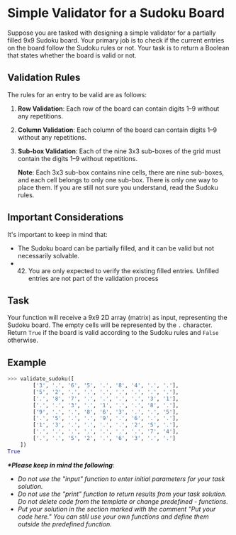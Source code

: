 # Simple Validator for a Sudoku Board

Suppose you are tasked with designing a simple validator for a partially filled 9x9 Sudoku board. Your primary job is to check if the current entries on the board follow the Sudoku rules or not. Your task is to return a Boolean that states whether the board is valid or not.

## Validation Rules

The rules for an entry to be valid are as follows:

1. **Row Validation**: Each row of the board can contain digits 1–9 without any repetitions.
2. **Column Validation**: Each column of the board can contain digits 1–9 without any repetitions.
3. **Sub-box Validation**: Each of the nine 3x3 sub-boxes of the grid must contain the digits 1–9 without repetitions.

   **Note**: Each 3x3 sub-box contains nine cells, there are nine sub-boxes, and each cell belongs to only one sub-box. There is only one way to place them. If you are still not sure you understand, read the Sudoku rules.

## Important Considerations

It's important to keep in mind that:

- The Sudoku board can be partially filled, and it can be valid but not necessarily solvable.
- 42.	You are only expected to verify the existing filled entries. Unfilled entries are not part of the validation process

## Task

Your function will receive a 9x9 2D array (matrix) as input, representing the Sudoku board. The empty cells will be represented by the `.` character. Return `True` if the board is valid according to the Sudoku rules and `False` otherwise.

## Example

```python
>>> validate_sudoku([
        ['3', '.', '6', '5', '.', '8', '4', '.', '.'], 
        ['5', '2', '.', '.', '.', '.', '.', '.', '.'], 
        ['.', '8', '7', '.', '.', '.', '.', '3', '1'], 
        ['.', '.', '3', '.', '1', '.', '.', '8', '.'], 
        ['9', '.', '.', '8', '6', '3', '.', '.', '5'], 
        ['.', '5', '.', '.', '9', '.', '6', '.', '.'], 
        ['1', '3', '.', '.', '.', '.', '2', '5', '.'], 
        ['.', '.', '.', '.', '.', '.', '.', '7', '4'], 
        ['.', '.', '5', '2', '.', '6', '3', '.', '.'] 
    ])
True
```

___*Please keep in mind the following___:
 
- _Do not use the "input" function to enter initial parameters for your task solution._  
- _Do not use the "print" function to return results from your task solution. Do not delete code from the template or change predefined - functions._
- _Put your solution in the section marked with the comment "Put your code here." You can still use your own functions and define them outside the predefined function._
